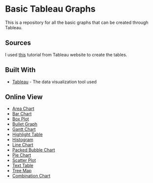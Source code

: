 # Basic Tableau Graphs

This is a repository for all the basic graphs that can be created through Tableau. 

## Sources

I used [this](https://onlinehelp.tableau.com/current/pro/desktop/en-us/dataview_examples.html) tutorial from Tableau website to create the tables.

## Built With

* [Tableau](https://tableau.com/) - The data visualization tool used

## Online View

* [Area Chart](https://public.tableau.com/views/AreaChart_70/AreaChart?:embed=y&:display_count=yes)
* [Bar Chart](https://public.tableau.com/shared/KSTRBB7J5?:display_count=yes)
* [Box Plot](https://public.tableau.com/views/BoxPlot_80/BoxPlot?:embed=y&:display_count=yes)
* [Bullet Graph](https://public.tableau.com/views/BulletGraph_28/BulletGraph?:embed=y&:display_count=yes)
* [Gantt Chart](https://public.tableau.com/views/GanttChart_85/GanttChart?:embed=y&:display_count=yes)
* [Highlight Table](https://public.tableau.com/views/HighlightTable_28/HighlightTable?:embed=y&:display_count=yes)
* [Histogram](https://public.tableau.com/views/Histogram_109/Histogram?:embed=y&:display_count=yes)
* [Line Chart](https://public.tableau.com/views/LineChart_96/LineChart?:embed=y&:display_count=yes)
* [Packed Bubble Chart](https://public.tableau.com/views/Superstore_1480/PackedBubbleChart?:embed=y&:display_count=yes)
* [Pie Chart](https://public.tableau.com/views/Superstore_1479/PieChart?:embed=y&:display_count=yes)
* [Scatter Plot](https://public.tableau.com/views/Superstore_1486/ScatterPlot?:embed=y&:display_count=yes&publish=yes)
* [Text Table](https://public.tableau.com/views/Superstore_1481/TextTable?:embed=y&:display_count=yes)
* [Tree Map](https://public.tableau.com/views/Superstore_1482/Treemap?:embed=y&:display_count=yes)
* [Combination Chart](https://public.tableau.com/views/Superstore_1483/CombinationChart?:embed=y&:display_count=yes)
